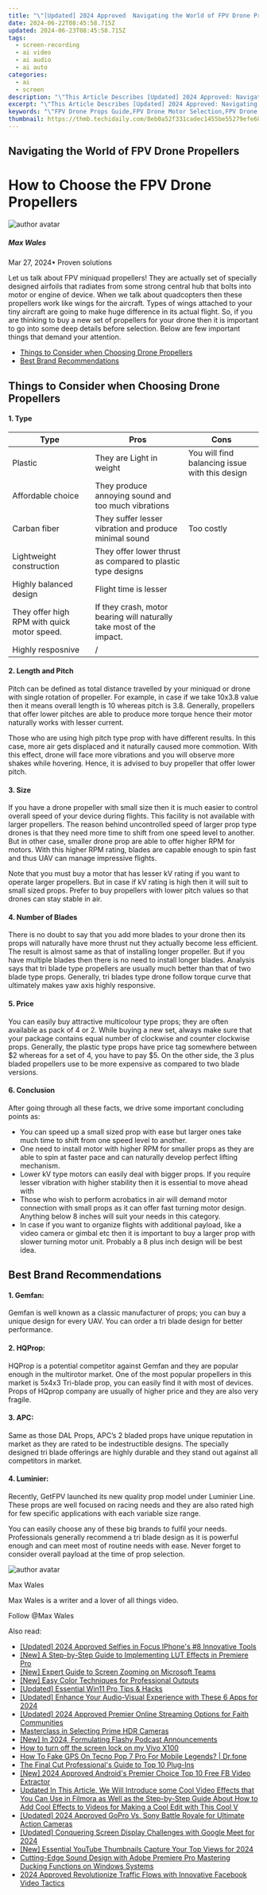 ```yaml
---
title: "\"[Updated] 2024 Approved  Navigating the World of FPV Drone Propellers\""
date: 2024-06-22T08:45:58.715Z
updated: 2024-06-23T08:45:58.715Z
tags: 
  - screen-recording
  - ai video
  - ai audio
  - ai auto
categories: 
  - ai
  - screen
description: "\"This Article Describes [Updated] 2024 Approved: Navigating the World of FPV Drone Propellers\""
excerpt: "\"This Article Describes [Updated] 2024 Approved: Navigating the World of FPV Drone Propellers\""
keywords: "\"FPV Drone Props Guide,FPV Drone Motor Selection,FPV Drone Rotor Designs,Optimal FPV Drone Blades,Balancing FPV Propellers,High-Performance FPV Prop,Lightweight FPV Drone Blade\""
thumbnail: https://thmb.techidaily.com/8eb0a52f331cadec1455be55279efe68c9588c11451977d41c23dfeca435c0f3.jpg
---
```


## Navigating the World of FPV Drone Propellers

# How to Choose the FPV Drone Propellers

![author avatar](https://images.wondershare.com/filmora/article-images/max-wales-author.jpg)

##### Max Wales

 Mar 27, 2024• Proven solutions

Let us talk about FPV miniquad propellers! They are actually set of specially designed airfoils that radiates from some strong central hub that bolts into motor or engine of device. When we talk about quadcopters then these propellers work like wings for the aircraft. Types of wings attached to your tiny aircraft are going to make huge difference in its actual flight. So, if you are thinking to buy a new set of propellers for your drone then it is important to go into some deep details before selection. Below are few important things that demand your attention.

* [Things to Consider when Choosing Drone Propellers](#part1)
* [Best Brand Recommendations](#part2)

## Things to Consider when Choosing Drone Propellers

#### 1\. Type

| Type                                        | Pros                                                                 | Cons                                           |
| ------------------------------------------- | -------------------------------------------------------------------- | ---------------------------------------------- |
| Plastic                                     | They are Light in weight                                             | You will find balancing issue with this design |
| Affordable choice                           | They produce annoying sound and too much vibrations                  |                                                |
| Carban fiber                                | They suffer lesser vibration and produce minimal sound               | Too costly                                     |
| Lightweight construction                    | They offer lower thrust as compared to plastic type designs          |                                                |
| Highly balanced design                      | Flight time is lesser                                                |                                                |
| They offer high RPM with quick motor speed. | If they crash, motor bearing will naturally take most of the impact. |                                                |
| Highly resposnive                           | /                                                                    |                                                |

#### 2\. Length and Pitch

Pitch can be defined as total distance travelled by your miniquad or drone with single rotation of propeller. For example, in case if we take 10x3.8 value then it means overall length is 10 whereas pitch is 3.8\. Generally, propellers that offer lower pitches are able to produce more torque hence their motor naturally works with lesser current.

Those who are using high pitch type prop with have different results. In this case, more air gets displaced and it naturally caused more commotion. With this effect, drone will face more vibrations and you will observe more shakes while hovering. Hence, it is advised to buy propeller that offer lower pitch.

#### 3\. Size

If you have a drone propeller with small size then it is much easier to control overall speed of your device during flights. This facility is not available with larger propellers. The reason behind uncontrolled speed of larger prop type drones is that they need more time to shift from one speed level to another. But in other case, smaller drone prop are able to offer higher RPM for motors. With this higher RPM rating, blades are capable enough to spin fast and thus UAV can manage impressive flights.

Note that you must buy a motor that has lesser kV rating if you want to operate larger propellers. But in case if kV rating is high then it will suit to small sized props. Prefer to buy propellers with lower pitch values so that drones can stay stable in air.

#### 4\. Number of Blades

There is no doubt to say that you add more blades to your drone then its props will naturally have more thrust nut they actually become less efficient. The result is almost same as that of installing longer propeller. But if you have multiple blades then there is no need to install longer blades. Analysis says that tri blade type propellers are usually much better than that of two blade type props. Generally, tri blades type drone follow torque curve that ultimately makes yaw axis highly responsive.

#### 5\. Price

You can easily buy attractive multicolour type props; they are often available as pack of 4 or 2\. While buying a new set, always make sure that your package contains equal number of clockwise and counter clockwise props. Generally, the plastic type props have price tag somewhere between $2 whereas for a set of 4, you have to pay $5\. On the other side, the 3 plus bladed propellers use to be more expensive as compared to two blade versions.

#### 6\. Conclusion

After going through all these facts, we drive some important concluding points as:

* You can speed up a small sized prop with ease but larger ones take much time to shift from one speed level to another.
* One need to install motor with higher RPM for smaller props as they are able to spin at faster pace and can naturally develop perfect lifting mechanism.
* Lower kV type motors can easily deal with bigger props. If you require lesser vibration with higher stability then it is essential to move ahead with
* Those who wish to perform acrobatics in air will demand motor connection with small props as it can offer fast turning motor design. Anything below 8 inches will suit your needs in this category.
* In case if you want to organize flights with additional payload, like a video camera or gimbal etc then it is important to buy a larger prop with slower turning motor unit. Probably a 8 plus inch design will be best idea.

## Best Brand Recommendations

#### 1\. Gemfan:

Gemfan is well known as a classic manufacturer of props; you can buy a unique design for every UAV. You can order a tri blade design for better performance.

#### 2\. HQProp:

HQProp is a potential competitor against Gemfan and they are popular enough in the multirotor market. One of the most popular propellers in this market is 5x4x3 Tri-blade prop, you can easily find it with most of devices. Props of HQprop company are usually of higher price and they are also very fragile.

#### 3\. APC:

Same as those DAL Props, APC’s 2 bladed props have unique reputation in market as they are rated to be indestructible designs. The specially designed tri blade offerings are highly durable and they stand out against all competitors in market.

#### 4\. Luminier:

Recently, GetFPV launched its new quality prop model under Luminier Line. These props are well focused on racing needs and they are also rated high for few specific applications with each variable size range.

You can easily choose any of these big brands to fulfil your needs. Professionals generally recommend a tri blade design as it is powerful enough and can meet most of routine needs with ease. Never forget to consider overall payload at the time of prop selection.

![author avatar](https://images.wondershare.com/filmora/article-images/max-wales-author.jpg)

Max Wales

Max Wales is a writer and a lover of all things video.

Follow @Max Wales


<ins class="adsbygoogle"
     style="display:block"
     data-ad-format="autorelaxed"
     data-ad-client="ca-pub-7571918770474297"
     data-ad-slot="1223367746"></ins>



<ins class="adsbygoogle"
     style="display:block"
     data-ad-client="ca-pub-7571918770474297"
     data-ad-slot="8358498916"
     data-ad-format="auto"
     data-full-width-responsive="true"></ins>


<span class="atpl-alsoreadstyle">Also read:</span>
<div><ul>
<li><a href="https://fox-hovers.techidaily.com/updated-2024-approved-selfies-in-focus-iphones-8-innovative-tools/"><u>[Updated] 2024 Approved  Selfies in Focus  IPhone's #8 Innovative Tools</u></a></li>
<li><a href="https://fox-hovers.techidaily.com/new-a-step-by-step-guide-to-implementing-lut-effects-in-premiere-pro/"><u>[New] A Step-by-Step Guide to Implementing LUT Effects in Premiere Pro</u></a></li>
<li><a href="https://fox-hovers.techidaily.com/new-expert-guide-to-screen-zooming-on-microsoft-teams/"><u>[New] Expert Guide to Screen Zooming on Microsoft Teams</u></a></li>
<li><a href="https://fox-hovers.techidaily.com/new-easy-color-techniques-for-professional-outputs/"><u>[New] Easy Color Techniques for Professional Outputs</u></a></li>
<li><a href="https://fox-hovers.techidaily.com/updated-essential-win11-pro-tips-and-hacks/"><u>[Updated] Essential Win11 Pro Tips & Hacks</u></a></li>
<li><a href="https://fox-hovers.techidaily.com/updated-enhance-your-audio-visual-experience-with-these-6-apps-for-2024/"><u>[Updated] Enhance Your Audio-Visual Experience with These 6 Apps for 2024</u></a></li>
<li><a href="https://fox-hovers.techidaily.com/updated-2024-approved-premier-online-streaming-options-for-faith-communities/"><u>[Updated] 2024 Approved  Premier Online Streaming Options for Faith Communities</u></a></li>
<li><a href="https://fox-hovers.techidaily.com/masterclass-in-selecting-prime-hdr-cameras/"><u>Masterclass in Selecting Prime HDR Cameras</u></a></li>
<li><a href="https://fox-hovers.techidaily.com/new-in-2024-formulating-flashy-podcast-announcements/"><u>[New] In 2024, Formulating Flashy Podcast Announcements</u></a></li>
<li><a href="https://review-topics.techidaily.com/how-to-turn-off-the-screen-lock-on-my-vivo-x100-by-drfone-android-unlock-android-unlock/"><u>How to turn off the screen lock on my Vivo X100</u></a></li>
<li><a href="https://fake-location.techidaily.com/how-to-fake-gps-on-tecno-pop-7-pro-for-mobile-legends-drfone-by-drfone-virtual-android/"><u>How To Fake GPS On Tecno Pop 7 Pro For Mobile Legends? | Dr.fone</u></a></li>
<li><a href="https://extra-tips.techidaily.com/the-final-cut-professionals-guide-to-top-10-plug-ins/"><u>The Final Cut Professional's Guide to Top 10 Plug-Ins</u></a></li>
<li><a href="https://facebook-video-content.techidaily.com/new-2024-approved-androids-premier-choice-top-10-free-fb-video-extractor/"><u>[New] 2024 Approved  Android's Premier Choice  Top 10 Free FB Video Extractor</u></a></li>
<li><a href="https://video-ai-editor.techidaily.com/updated-in-this-article-we-will-introduce-some-cool-video-effects-that-you-can-use-in-filmora-as-well-as-the-step-by-step-guide-about-how-to-add-cool-effect/"><u>Updated In This Article, We Will Introduce some Cool Video Effects that You Can Use in Filmora as Well as the Step-by-Step Guide About How to Add Cool Effects to Videos for Making a Cool Edit with This Cool V</u></a></li>
<li><a href="https://vp-tips.techidaily.com/updated-2024-approved-gopro-vs-sony-battle-royale-for-ultimate-action-cameras/"><u>[Updated] 2024 Approved  GoPro Vs. Sony  Battle Royale for Ultimate Action Cameras</u></a></li>
<li><a href="https://screen-video-capture.techidaily.com/updated-conquering-screen-display-challenges-with-google-meet-for-2024/"><u>[Updated] Conquering Screen Display Challenges with Google Meet for 2024</u></a></li>
<li><a href="https://facebook-video-footage.techidaily.com/new-essential-youtube-thumbnails-capture-your-top-views-for-2024/"><u>[New] Essential YouTube Thumbnails  Capture Your Top Views for 2024</u></a></li>
<li><a href="https://voice-adjusting.techidaily.com/cutting-edge-sound-design-with-adobe-premiere-pro-mastering-ducking-functions-on-windows-systems/"><u>Cutting-Edge Sound Design with Adobe Premiere Pro Mastering Ducking Functions on Windows Systems</u></a></li>
<li><a href="https://facebook-video-content.techidaily.com/2024-approved-revolutionize-traffic-flows-with-innovative-facebook-video-tactics/"><u>2024 Approved  Revolutionize Traffic Flows with Innovative Facebook Video Tactics</u></a></li>
</ul></div>
